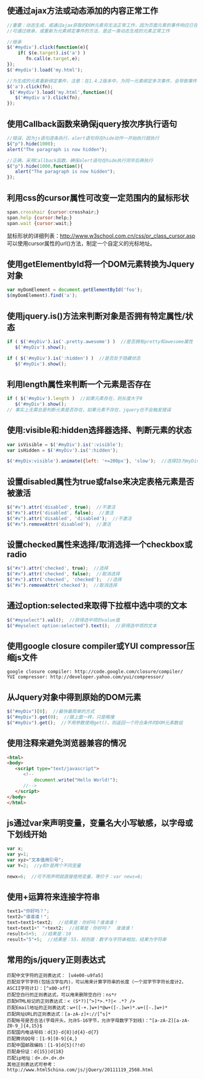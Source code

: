 ## 使通过ajax方法或动态添加的内容正常工作
```js
//重要：动态生成，或通过ajax获取的DOM元素将无法正常工作，因为页面元素的事件响应已在生成之前完成
//可通过继承，或重新为元素绑定事件的方法，是这一类动态生成的元素正常工作

//继承
$('#mydiv').click(function(e){
    if( $(e.target).is('a') )
       fn.call(e.target,e);
});
$('#mydiv').load('my.html');

//为生成的元素重新绑定事件，注意：在1.4.2版本中，为同一元素绑定多次事件，会导致事件多次触发
$('a').click(fn);
 $('#mydiv').load('my.html',function(){
   $('#mydiv a').click(fn);
});
```

## 使用Callback函数来确保jquery按次序执行语句
```js
//错误，因为js语句逐条执行，alert语句将在hide动作一开始执行就执行
$("p").hide(1000);
alert("The paragraph is now hidden");

//正确，采用Callback函数，确保alert语句在hide执行完毕后再执行
$("p").hide(1000,function(){
   alert("The paragraph is now hidden");
});
```

## 利用css的cursor属性可改变一定范围内的鼠标形状
```js
span.crosshair {cursor:crosshair;}
span.help {cursor:help;}
span.wait {cursor:wait;}
```
鼠标形状的详细列表：​http://www.w3school.com.cn/css/pr_class_cursor.asp 可以使用cursor属性的url()方法，制定一个自定义的光标地址。

## 使用getElementbyId将一个DOM元素转换为Jquery对象
```js
var myDomElement = document.getElementById('foo');
$(myDomElement).find('a');
```

## 使用jquery.is()方法来判断对象是否拥有特定属性/状态
```js
if ( $('#myDiv').is('.pretty.awesome') )  //是否拥有pretty和awesome属性
   $('#myDiv').show();

if ( $('#myDiv').is(':hidden') )  //是否处于隐藏状态
   $('#myDiv').show();
```

## 利用length属性来判断一个元素是否存在
```js
if ( $('#myDiv').length )  //如果元素存在，则长度大于0
   $('#myDiv').show();
// 事实上无需总是判断元素是否存在，如果元素不存在，jquery也不会触发错误
```

## 使用:visible和:hidden选择器选择、判断元素的状态
```js
var isVisible = $('#myDiv').is(':visible');
var isHidden = $('#myDiv').is(':hidden');

$('#myDiv:visible').animate({left: '+=200px'}, 'slow');  //选择ID为myDiv，状态为visible的元素并对其制定动画
```

## 设置disabled属性为true或false来决定表格元素是否被激活
```js
$("#x").attr('disabled', true);  //不激活
$("#x").attr('disabled', false);  //激活
$("#x").attr('disabled', 'disabled');  //不激活
$("#x").removeAttr('disabled');  //激活
```

## 设置checked属性来选择/取消选择一个checkbox或radio
```js
$("#x").attr('checked', true);  //选择
$("#x").attr('checked', false);  //取消选择
$("#x").attr('checked', 'checked');  //选择
$("#x").removeAttr('checked');  //取消选择
```

## 通过option:selected来取得下拉框中选中项的文本
```js
$("#myselect").val();  //获得选中项的value值
$("#myselect option:selected").text();  //获得选中项的文本
```

## 使用google closure compiler或YUI compressor压缩js文件
```
google closure compiler: http://code.google.com/closure/compiler/
YUI compressor: http://developer.yahoo.com/yui/compressor/
```

## 从Jquery对象中得到原始的DOM元素
```js
$("#myDiv")[0];  //最快最简单的方式
$("#myDiv").get(0);  //跟上面一样，只是略慢
$("#myDiv").get();  //不用参数使用get()，则返回一个符合条件的DOM元素数组
```

## 使用注释来避免浏览器兼容的情况
```html
<html>
<body>
   <script type="text/javascript">
      <!--
          document.write("Hello World!");
      //-->
   </script>
</body>
</html>
```

## js通过var来声明变量，变量名大小写敏感，以字母或下划线开始
```js
var x;
var y=1;
var xyz="文本值用引号";
var Y=2;  //y和Y是两个不同变量

newx=6;  //可不用声明就直接使用变量，等价于：var news=6;
```

## 使用+运算符来连接字符串
```js
text1="你好吗？";
text2="谁谁谁！";
text=text1+text2;  //结果是：你好吗？谁谁谁！
text=text1+" "+text2;  //结果是：你好吗？  谁谁谁！
result=5+5;  //结果是：10
result="5"+5;  //结果是：55，规则是：数字与字符串相加，结果为字符串
```

## 常用的js/jquery正则表达式
```
匹配中文字符的正则表达式： [u4e00-u9fa5]
匹配双字节字符(包括汉字在内)，可以用来计算字符串的长度（一个双字节字符长度计2，ASCII字符计1）：[^x00-xff]
匹配空白行的正则表达式，可以用来删除空白行：ns*r
匹配HTML标记的正则表达式：< (S*?)[^>]*>.*?|< .*? />
匹配Email地址的正则表达式：w+([-+.]w+)*@w+([-.]w+)*.w+([-.]w+)*
匹配网址URL的正则表达式：[a-zA-z]+://[^s]*
匹配帐号是否合法(字母开头，允许5-16字节，允许字母数字下划线)：^[a-zA-Z][a-zA-Z0-9_]{4,15}$
匹配国内电话号码：d{3}-d{8}|d{4}-d{7}
匹配腾讯QQ号：[1-9][0-9]{4,}
匹配中国邮政编码：[1-9]d{5}(?!d)
匹配身份证：d{15}|d{18}
匹配ip地址：d+.d+.d+.d+
其他正则表达式可参考：​http://www.html5china.com/js/jQuery/20111119_2568.html
```
